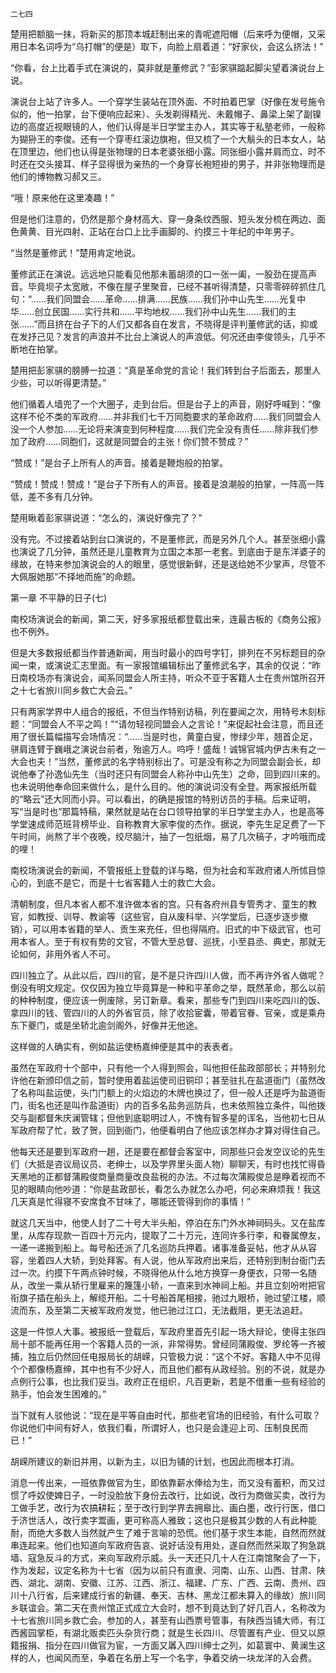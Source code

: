     二七四 

   楚用把额脑一抹，将新买的那顶本城赶制出来的青呢遮阳帽（后来呼为便帽，又采用日本名词呼为“乌打帽”的便是）取下，向脸上扇着道：“好家伙，会这么挤法！”

   “你看，台上比着手式在演说的，莫非就是董修武？”彭家骐踮起脚尖望着演说台上说。

   演说台上站了许多人。一个穿学生装站在顶外面、不时拍着巴掌（好像在发号施令似的，他一拍掌，台下便响应起来）、头发剃得精光、未戴帽子、鼻梁上架了副镍边的高度近视眼镜的人，他们认得是半日学堂主办人，其实等于私塾老师，一般称为猢狲王的李俊。还有一个穿枣红滚边旗袍，但又梳了一个大鬅头的日本女人，站在顶里边，他们也认得是张物理的日本老婆张细小露。同张细小露并肩而立、时不时还在交头接耳、样子显得很为亲热的一个身穿长袍短褂的男子，并非张物理而是他们的博物教习郝又三。

   “哦！原来他在这里凑趣！”

   但是他们注意的，仍然是那个身材高大、穿一身条纹西服、短头发分梳在两边、面色黄黄、目光四射、正站在台口上比手画脚的、约摸三十年纪的中年男子。

   “当然是董修武！”楚用肯定地说。

   董修武正在演说。远远地只能看见他那未蓄胡须的口一张一阖，一股劲在提高声音。毕竟坝子太宽敞，不像在屋子里聚音，已经不甚听得清楚，只零零碎碎抓住几句：“……我们同盟会……革命……排满……民族……我们孙中山先生……光复中华……创立民国……实行共和……平均地权……我们孙中山先生……我们的主张……”而且挤在台子下的人们又都各自在发言，不晓得是评判董修武的话，抑或在发抒己见？发言的声浪并不比台上演说人的声浪低。何况还由李俊领头，几乎不断地在拍掌。

   楚用把彭家骐的膀膊一拉道：“真是革命党的言论！我们转到台子后面去，那里人少些，可以听得更清楚。”

   他们循着人墙兜了一个大圈子，走到台后。但是台子上的声音，刚好呼喊到：“像这样不伦不类的军政府……并非我们七千万同胞要求的革命政府……我们同盟会人没一个人参加……无论将来演变到何种程度……我们完全没有责任……除非我们参加了政府……同胞们，这就是同盟会的主张！你们赞不赞成？”

   “赞成！”是台子上所有人的声音。接着是鞭炮般的拍掌。

   “赞成！赞成！赞成！”是台子下所有人的声音。接着是浪潮般的拍掌，一阵高一阵低，差不多有几分钟。

   楚用瞅着彭家骐说道：“怎么的，演说好像完了？”

   没有完。不过接着站到台口演说的，不是董修武，而是另外几个人。甚至张细小露也演说了几分钟，虽然还是儿童教育为立国之本那一老套。到底由于是东洋婆子的缘故，在特来参加演说会的人的眼里，感觉很新鲜，还是送给她不少掌声，尽管不大佩服她那“不择地而施”的命题。

   第一章 不平静的日子(七)

   南校场演说会的新闻，第二天，好多家报纸都登载出来，连最古板的《商务公报》也不例外。

   但是大多数报纸都当作普通新闻，用当时最小的四号字钉，排列在不另标题目的杂闻一束，或演说汇志里面。有一家报馆编辑标出了董修武名字，其余的仅说：“昨日南校场亦有演说会，闻系同盟会人所主持，听众不亚于客籍人士在贵州馆所召开之十七省旅川同乡救亡大会云。”

   只有两家学界中人组合的报纸，不但当作特别访稿，列在要闻之次，用特号木刻标题：“同盟会人不平之鸣！”“请勿轻视同盟会人之言论！”来促起社会注意，而且还用了很长篇幅描写会场情况：“……当是时也，黄童白叟，惨绿少年，翘首企足，骈肩连臂于巍峨之演说台前者，殆逾万人。呜呼！盛哉！诚锦官城内伊古未有之一大会也夫！”当然，董修武的名字特别标出了。可是没有称之为同盟会副会长，却说他奉了孙逸仙先生（当时还只有同盟会人称孙中山先生）之命，回到四川来的。也未说明他奉命回来做什么，是什么目的。他的演说词没有全登。两家报纸所载的“略云”还大同而小异。可以看出，的确是报馆的特别访员的手稿。后来证明，写“当是时也”那篇特稿，果然就是站在台口领导拍掌的半日学堂主办人，也是高等学堂速成师范班背榜毕业、自称教育大家李俊的杰作。据说，李先生足足费了一下午时间，尚熬了半个夜晚，绞尽脑汁，抽了一包纸烟，易了几次稿子，才吟哦而成的哩！

   南校场演说会的新闻，不管报纸上登载的详与略，但为社会和军政府诸人所怵目惊心的，到底不是它，而是十七省客籍人士的救亡大会。

   清朝制度，但凡本省人都不准许做本省的宫。只有各府州县专管秀才、童生的教官，如教授、训导、教谕等（这些官，自从废科举、兴学堂后，已逐步逐步撤销），可以用本省籍的举人、贡生来充任，但也得隔府。旧式的中下级武官，也可用本省人。至于有权有势的文官，不管大至总督、巡抚，小至县丞、典史，那就无论如何，非用外省人不可。

   四川独立了。从此以后，四川的官，是不是只许四川人做，而不再许外省人做呢？倒没有明文规定。仅仅因为独立毕竟算是一种和平革命之举，既然革命，那么以前的种种制度，便应该一例废除，另订新章。看来，那些专门到四川来吃四川的饭、拿四川的钱、管四川的人的外省官员，除了收拾宦囊，带着官眷、官亲，或是乘舟东下夔门，或是坐轿北逾剑阁外，好像并无他途。

   这样做的人确实有，例如盐运使杨嘉绅便是其中的表表者。

   虽然在军政府十个部中，只有他一个人得到照会，叫他担任盐政部部长；并特别允许他在新颁印信之前，暂时使用着盐运使司旧铜印；甚至驻扎在盐道衙门（虽然改了名称叫盐运使，头门门额上的火焰边的木牌也换过了，但一般人还是呼为盐道衙门，街名也还是叫作盐道街）内的百多名盐务巡防兵，也未依照独立条件，叫他拨交与副都督朱庆澜管辖；但他到底聪明过人，不愧有智多星的诨名，当他初七日从军政府帮了忙，致了贺，回到衙门，他便看明白了他应该怎样办才算对得住自己。

   他每天还是要到军政府一趟，还是要在都督会客室中，同那些只会发空议论的先生们（大抵是咨议局议员、老绅士，以及学界里头面人物）聊聊天，有时也找忙得昏天黑地的正都督蒲殿俊商量商量改良盐税的办法。不过每次蒲殿俊总是睁着视而不见的眼睛向他吵道：“你是盐政部长，看怎么办就怎么办吧，何必来麻烦我！我这几天真是忙得寝不安席食不甘味了，哪能还管得到你的事情！”

   就这几天当中，他使人封了二十号大半头船，停泊在东门外水神祠码头。又在盐库里，从库存现款一百四十万元内，提取了二十万元，连同许多行李，和眷属僚友，一递一递搬到船上。每号船还派了几名巡防兵押着。诸事准备妥帖，他才从从容容，坐着四人大轿，到处拜客。有人说，他从军政府出来后，还特别到制台衙门去过一次。约摸下午两点钟时候，不晓得他从什么地方换穿一身便衣，只带一名随从，改坐一乘从轿行里雇来的篾篷小轿，一直来到水神祠上船。并且立刻吩咐把官衔旗子插在船头上，解缆开船。二十号船首尾相接，驰过九眼桥，驰过望江楼，顺流而东，及至第二天被军政府发觉，他已驰过江口，无法截阻，更无法追赶。

   这是一件惊人大事。被报纸一登载后，军政府里首先引起一场大辩论，使得主张四局十部不能再任用一个客籍人员的一派，非常得势。曾经同蒲殿俊、罗纶等一齐被捕，独立后仍然回任电报局长的胡嵘，只管极力说：“这个不好。客籍人中不见得个个都像杨嘉绅，其中也有不少好人，而且他们都有从政经验。别的不说，就是办点例行公事，也比我们妥当。政府正在组织，凡百更新，若是不借重一些有经验的熟手，怕会发生困难的。”

   当下就有人驳他说：“现在是平等自由时代，那些老官场的旧经验，有什么可取？你说他们中间有好人，依我们看，所谓好人，也只是会逢迎上司、压制良民而已！”

   胡嵘所建议的新旧并用，以新为主，以旧为铺的计划，也因此而根本打消。

   消息一传出来，一班依靠做官为生，即依靠薪水俸给为生，而又没有蓄积，而又过惯了呼奴使婢日子，一时没脸放下身份去改行，比如说，改行为商做买卖，改行为工做手艺，改行为农搞耕耘；至于改行到学界去拥皋比、画白墨，改行行医，借口于济世活人，改行卖字鬻画，更可称高人雅致；这也只是极其少数的人有此种能耐，而绝大多数人当然就产生了难于言喻的恐慌。他们基于求生本能，自然而然就串连起来。他们也知道向军政府告哀、说好话没有用处，遂自然而然采取了狗急跳墙、寇急反斗的方式，来向军政府示威。头一天还只几十人在江南馆聚会了一下，作为发起，议定名称为十七省（因为以前只有直隶、河南、山东、山西、甘肃、陕西、湖北、湖南、安徽、江苏、江西、浙江、福建、广东、广西、云南、贵州、四川十八行省，后来建成行省的新疆、奉天、吉林、黑龙江都未算入的缘故）旅川同乡联谊会。第二天在贵州馆正式成立大会时，想不到竟达到了好几百人，名称改为十七省旅川同乡救亡会。参加的人，甚至有山西票号管事，有陕西当铺大师，有江西酱园掌柜，有湖北贩卖匹头杂货行商；就是生长四川、尽管置有产业、但又以原籍报捐、指分在四川做官为宦，一方面又羼入四川绅士之列，如葛寰中、黄澜生这样的人，也闻风而至，争着在名册上写一个名字，争着交纳一块龙洋的入会费。

